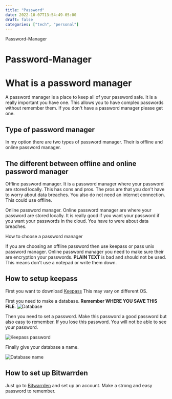 ```yaml
---
title: "Password"
date: 2022-10-07T13:54:49-05:00
draft: false
categories: ["tech", "personal"]
---
```

Password-Manager

# Password-Manager


# What is a password manager

A password manager is a place to keep all of your password safe. It is a really important you have one. This allows you to have complex passwords without remember them. If you don't have a password manager please get one.

## Type of password manager

In my option there are two types of password manager. Their is offline and online password manager.

## The different between offline and online password manager

Offline password manager. It is a password manager where your password are stored locally. This has cons and pros. The pros are that you don't have to worry about data breaches. You also do not need an internet connection. This could use offline.

Online password manager. Online password manager are where your password are stored locally. It is really good if you want your password if you want your passwords in the cloud. You have to were about data breaches.

How to choose a password manager

If you are choosing an offline password then use keepass or pass unix password manager. Online password manager you need to make sure their are encryption your passwords. **PLAIN TEXT** is bad and should not be used. This means don't use a notepad or write them down.

## How to setup keepass

First you want to download [Keepass](https://keepass.info/download.html) This may vary on different OS.

First you need to make a database. **Remember WHERE YOU SAVE THIS FILE**. ![Database](/database.png)

Then you need to set a password. Make this password a good password but also easy to remember. If you lose this password. You will not be able to see your password.

![Keepass password](/pass.png)

Finally give your database a name.

![Database name](/name.png)

## How to set up Bitwarrden

Just go to [Bitwarrden](https://bitwarden.com/) and set up an account. Make a strong and easy  password to remember.
